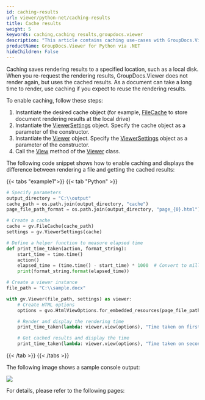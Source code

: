 ```yaml
---
id: caching-results
url: viewer/python-net/caching-results
title: Cache results
weight: 5
keywords: caching,caching results,groupdocs.viewer
description: "This article contains caching use-cases with GroupDocs.Viewer within your Python applications."
productName: GroupDocs.Viewer for Python via .NET
hideChildren: False
---
```

Caching saves rendering results to a specified location, such as a local disk. When you re-request the rendering results, GroupDocs.Viewer does not render again, but uses the cached results.
As a document can take a long time to render, use caching if you expect to reuse the rendering results.

To enable caching, follow these steps:

1. Instantiate the desired cache object (for example, [FileCache](https://reference.groupdocs.com/net/viewer/groupdocs.viewer.caching/filecache) to store document rendering results at the local drive)
2. Instantiate the [ViewerSettings](https://reference.groupdocs.com/net/viewer/groupdocs.viewer/viewersettings) object. Specify the cache object as a parameter of the constructor.
3. Instantiate the [Viewer](https://reference.groupdocs.com/net/viewer/groupdocs.viewer/viewer) object. Specify the [ViewerSettings](https://reference.groupdocs.com/net/viewer/groupdocs.viewer/viewersettings) object as a parameter of the constructor.
4. Call the [View](https://reference.groupdocs.com/net/viewer/groupdocs.viewer/viewer/methods/view) method of the [Viewer](https://reference.groupdocs.com/net/viewer/groupdocs.viewer/viewer) class.

The following code snippet shows how to enable caching and displays the difference between rendering a file and getting the cached results:

{{< tabs "example1">}}
{{< tab "Python" >}}
```python
# Specify parameters
output_directory = "C:\\output"
cache_path = os.path.join(output_directory, "cache")
page_file_path_format = os.path.join(output_directory, "page_{0}.html")

# Create a cache
cache = gv.FileCache(cache_path)
settings = gv.ViewerSettings(cache)

# Define a helper function to measure elapsed time
def print_time_taken(action, format_string):
    start_time = time.time()
    action()
    elapsed_time = (time.time() - start_time) * 1000  # Convert to milliseconds
    print(format_string.format(elapsed_time))

# Create a viewer instance
file_path = "C:\\sample.docx"

with gv.Viewer(file_path, settings) as viewer:
    # Create HTML options
    options = gvo.HtmlViewOptions.for_embedded_resources(page_file_path_format)

    # Render and display the rendering time
    print_time_taken(lambda: viewer.view(options), "Time taken on first call to View method: {0} (ms)")

    # Get cached results and display the time
    print_time_taken(lambda: viewer.view(options), "Time taken on second call to View method: {0} (ms)")
```
{{< /tab >}}
{{< /tabs >}}

The following image shows a sample console output:

![](/viewer/python-net/images/caching-results.png)

For details, please refer to the following pages: